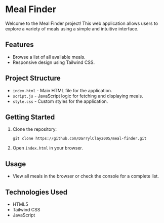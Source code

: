 # Meal Finder

Welcome to the Meal Finder project! This web application allows users to explore a variety of meals using a simple and intuitive interface.

## Features

- Browse a list of all available meals.
- Responsive design using Tailwind CSS.

## Project Structure

- `index.html` - Main HTML file for the application.
- `script.js` - JavaScript logic for fetching and displaying meals.
- `style.css` - Custom styles for the application.

## Getting Started

1. Clone the repository:
    ```
    git clone https://github.com/DarrylClay2005/meal-finder.git
    ```
2. Open `index.html` in your browser.

## Usage

- View all meals in the browser or check the console for a complete list.

## Technologies Used

- HTML5
- Tailwind CSS
- JavaScript
